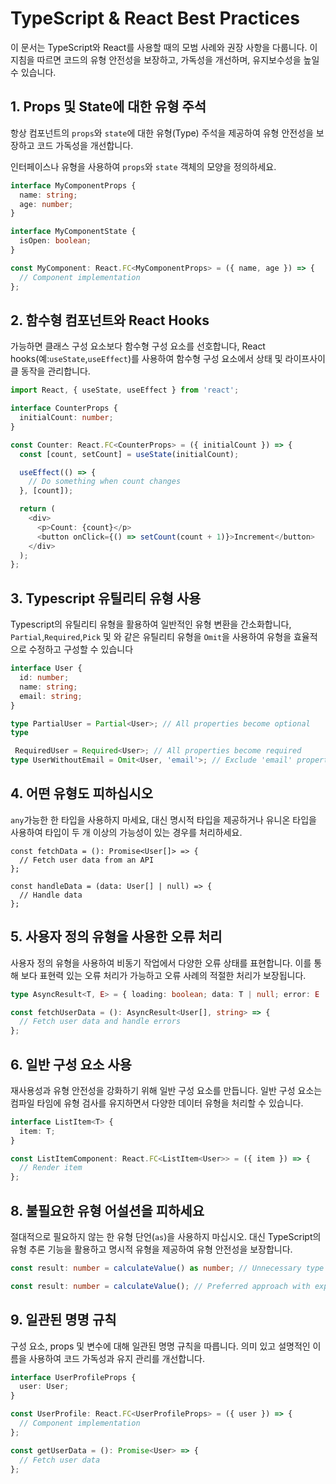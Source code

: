 # TypeScript & React Best Practices

이 문서는 TypeScript와 React를 사용할 때의 모범 사례와 권장 사항을 다룹니다. 이 지침을 따르면 코드의 유형 안전성을 보장하고, 가독성을 개선하며, 유지보수성을 높일 수 있습니다.

## 1. Props 및 State에 대한 유형 주석

항상 컴포넌트의 `props`와 `state`에 대한 유형(Type) 주석을 제공하여 유형 안전성을 보장하고 코드 가독성을 개선합니다. 

인터페이스나 유형을 사용하여 `props`와 `state` 객체의 모양을 정의하세요.

```typescript
interface MyComponentProps {
  name: string;
  age: number;
}

interface MyComponentState {
  isOpen: boolean;
}

const MyComponent: React.FC<MyComponentProps> = ({ name, age }) => {
  // Component implementation
};
```

## 2. 함수형 컴포넌트와 React Hooks

가능하면 클래스 구성 요소보다 함수형 구성 요소를 선호합니다, React hooks(예:`useState`,`useEffect`)를 사용하여 함수형 구성 요소에서 상태 및 라이프사이클 동작을 관리합니다.

```typescript
import React, { useState, useEffect } from 'react';

interface CounterProps {
  initialCount: number;
}

const Counter: React.FC<CounterProps> = ({ initialCount }) => {
  const [count, setCount] = useState(initialCount);

  useEffect(() => {
    // Do something when count changes
  }, [count]);

  return (
    <div>
      <p>Count: {count}</p>
      <button onClick={() => setCount(count + 1)}>Increment</button>
    </div>
  );
};
```

## 3. Typescript 유틸리티 유형 사용

Typescript의 유틸리티 유형을 활용하여 일반적인 유형 변환을 간소화합니다,
`Partial`,`Required`,`Pick` 및 와 같은 유틸리티 유형을 `Omit`을 사용하여 유형을 효율적으로 수정하고 구성할 수 있습니다

```typescript
interface User {
  id: number;
  name: string;
  email: string;
}

type PartialUser = Partial<User>; // All properties become optional
type

 RequiredUser = Required<User>; // All properties become required
type UserWithoutEmail = Omit<User, 'email'>; // Exclude 'email' property
```

## 4. 어떤 유형도 피하십시오

`any`가능한 한 타입을 사용하지 마세요, 대신 명시적 타입을 제공하거나 유니온 타입을 사용하여 타입이 두 개 이상의 가능성이 있는 경우를 처리하세요.

```typsscript
const fetchData = (): Promise<User[]> => {
  // Fetch user data from an API
};

const handleData = (data: User[] | null) => {
  // Handle data
};
```

## 5. 사용자 정의 유형을 사용한 오류 처리

사용자 정의 유형을 사용하여 비동기 작업에서 다양한 오류 상태를 표현합니다. 이를 통해 보다 표현력 있는 오류 처리가 가능하고 오류 사례의 적절한 처리가 보장됩니다.

```typescript
type AsyncResult<T, E> = { loading: boolean; data: T | null; error: E | null };

const fetchUserData = (): AsyncResult<User[], string> => {
  // Fetch user data and handle errors
};
```

## 6. 일반 구성 요소 사용

재사용성과 유형 안전성을 강화하기 위해 일반 구성 요소를 만듭니다. 일반 구성 요소는 컴파일 타임에 유형 검사를 유지하면서 다양한 데이터 유형을 처리할 수 있습니다.

```typescript
interface ListItem<T> {
  item: T;
}

const ListItemComponent: React.FC<ListItem<User>> = ({ item }) => {
  // Render item
};
```

## 8. 불필요한 유형 어설션을 피하세요

절대적으로 필요하지 않는 한 유형 단언(`as`)을 사용하지 마십시오. 대신 TypeScript의 유형 추론 기능을 활용하고 명시적 유형을 제공하여 유형 안전성을 보장합니다.

```typescript
const result: number = calculateValue() as number; // Unnecessary type assertion

const result: number = calculateValue(); // Preferred approach with explicit type
```

## 9. 일관된 명명 규칙

구성 요소, props 및 변수에 대해 일관된 명명 규칙을 따릅니다. 의미 있고 설명적인 이름을 사용하여 코드 가독성과 유지 관리를 개선합니다.

```typescript
interface UserProfileProps {
  user: User;
}

const UserProfile: React.FC<UserProfileProps> = ({ user }) => {
  // Component implementation
};

const getUserData = (): Promise<User> => {
  // Fetch user data
};
```






